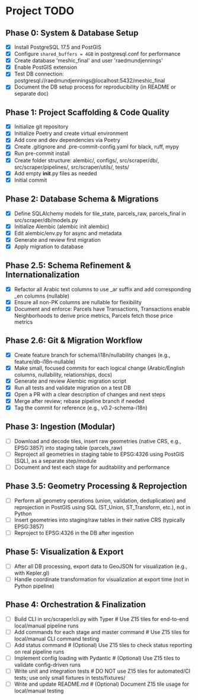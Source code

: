 # Project TODO

## Phase 0: System & Database Setup
- [x] Install PostgreSQL 17.5 and PostGIS
- [x] Configure `shared_buffers = 4GB` in postgresql.conf for performance
- [x] Create database 'meshic_final' and user 'raedmundjennings'
- [x] Enable PostGIS extension
- [x] Test DB connection: postgresql://raedmundjennings@localhost:5432/meshic_final
- [x] Document the DB setup process for reproducibility (in README or separate doc)

## Phase 1: Project Scaffolding & Code Quality
- [x] Initialize git repository
- [x] Initialize Poetry and create virtual environment
- [x] Add core and dev dependencies via Poetry
- [x] Create .gitignore and .pre-commit-config.yaml for black, ruff, mypy
- [x] Run pre-commit install
- [x] Create folder structure: alembic/, configs/, src/scraper/db/, src/scraper/pipelines/, src/scraper/utils/, tests/
- [x] Add empty __init__.py files as needed
- [x] Initial commit

## Phase 2: Database Schema & Migrations
- [x] Define SQLAlchemy models for tile_state, parcels_raw, parcels_final in src/scraper/db/models.py
- [x] Initialize Alembic (alembic init alembic)
- [x] Edit alembic/env.py for async and metadata
- [x] Generate and review first migration
- [x] Apply migration to database

## Phase 2.5: Schema Refinement & Internationalization
- [x] Refactor all Arabic text columns to use _ar suffix and add corresponding _en columns (nullable)
- [x] Ensure all non-PK columns are nullable for flexibility
- [x] Document and enforce: Parcels have Transactions, Transactions enable Neighborhoods to derive price metrics, Parcels fetch those price metrics

## Phase 2.6: Git & Migration Workflow
- [x] Create feature branch for schema/i18n/nullability changes (e.g., feature/db-i18n-nullable)
- [x] Make small, focused commits for each logical change (Arabic/English columns, nullability, relationships, docs)
- [x] Generate and review Alembic migration script
- [x] Run all tests and validate migration on a test DB
- [x] Open a PR with a clear description of changes and next steps
- [x] Merge after review; rebase pipeline branch if needed
- [x] Tag the commit for reference (e.g., v0.2-schema-i18n)

## Phase 3: Ingestion (Modular)
- [ ] Download and decode tiles, insert raw geometries (native CRS, e.g., EPSG:3857) into staging table (parcels_raw)
- [ ] Reproject all geometries in staging table to EPSG:4326 using PostGIS (SQL), as a separate step/module
- [ ] Document and test each stage for auditability and performance

## Phase 3.5: Geometry Processing & Reprojection
- [ ] Perform all geometry operations (union, validation, deduplication) and reprojection in PostGIS using SQL (ST_Union, ST_Transform, etc.), not in Python
- [ ] Insert geometries into staging/raw tables in their native CRS (typically EPSG:3857)
- [ ] Reproject to EPSG:4326 in the DB after ingestion

## Phase 5: Visualization & Export
- [ ] After all DB processing, export data to GeoJSON for visualization (e.g., with Kepler.gl)
- [ ] Handle coordinate transformation for visualization at export time (not in Python pipeline)

## Phase 4: Orchestration & Finalization
- [ ] Build CLI in src/scraper/cli.py with Typer  # Use Z15 tiles for end-to-end local/manual pipeline runs
- [ ] Add commands for each stage and master command  # Use Z15 tiles for local/manual CLI command testing
- [ ] Add status command  # (Optional) Use Z15 tiles to check status reporting on real pipeline runs
- [ ] Implement config loading with Pydantic  # (Optional) Use Z15 tiles to validate config-driven runs
- [ ] Write unit and integration tests  # DO NOT use Z15 tiles for automated/CI tests; use only small fixtures in tests/fixtures/
- [ ] Write and update README.md  # (Optional) Document Z15 tile usage for local/manual testing 